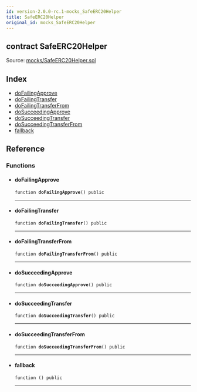 ```yaml
---
id: version-2.0.0-rc.1-mocks_SafeERC20Helper
title: SafeERC20Helper
original_id: mocks_SafeERC20Helper
---
```


<div class="contract-doc"><div class="contract"><h2 class="contract-header"><span class="contract-kind">contract</span> SafeERC20Helper</h2><div class="source">Source: <a href="https://github.com/OpenZeppelin/zeppelin-solidity/blob/v2.0.0-rc.1/contracts/mocks/SafeERC20Helper.sol" target="_blank">mocks/SafeERC20Helper.sol</a></div></div><div class="index"><h2>Index</h2><ul><li><a href="mocks_SafeERC20Helper.html#doFailingApprove">doFailingApprove</a></li><li><a href="mocks_SafeERC20Helper.html#doFailingTransfer">doFailingTransfer</a></li><li><a href="mocks_SafeERC20Helper.html#doFailingTransferFrom">doFailingTransferFrom</a></li><li><a href="mocks_SafeERC20Helper.html#doSucceedingApprove">doSucceedingApprove</a></li><li><a href="mocks_SafeERC20Helper.html#doSucceedingTransfer">doSucceedingTransfer</a></li><li><a href="mocks_SafeERC20Helper.html#doSucceedingTransferFrom">doSucceedingTransferFrom</a></li><li><a href="mocks_SafeERC20Helper.html#">fallback</a></li></ul></div><div class="reference"><h2>Reference</h2><div class="functions"><h3>Functions</h3><ul><li><div class="item function"><span id="doFailingApprove" class="anchor-marker"></span><h4 class="name">doFailingApprove</h4><div class="body"><code class="signature">function <strong>doFailingApprove</strong><span>() </span><span>public </span></code><hr/></div></div></li><li><div class="item function"><span id="doFailingTransfer" class="anchor-marker"></span><h4 class="name">doFailingTransfer</h4><div class="body"><code class="signature">function <strong>doFailingTransfer</strong><span>() </span><span>public </span></code><hr/></div></div></li><li><div class="item function"><span id="doFailingTransferFrom" class="anchor-marker"></span><h4 class="name">doFailingTransferFrom</h4><div class="body"><code class="signature">function <strong>doFailingTransferFrom</strong><span>() </span><span>public </span></code><hr/></div></div></li><li><div class="item function"><span id="doSucceedingApprove" class="anchor-marker"></span><h4 class="name">doSucceedingApprove</h4><div class="body"><code class="signature">function <strong>doSucceedingApprove</strong><span>() </span><span>public </span></code><hr/></div></div></li><li><div class="item function"><span id="doSucceedingTransfer" class="anchor-marker"></span><h4 class="name">doSucceedingTransfer</h4><div class="body"><code class="signature">function <strong>doSucceedingTransfer</strong><span>() </span><span>public </span></code><hr/></div></div></li><li><div class="item function"><span id="doSucceedingTransferFrom" class="anchor-marker"></span><h4 class="name">doSucceedingTransferFrom</h4><div class="body"><code class="signature">function <strong>doSucceedingTransferFrom</strong><span>() </span><span>public </span></code><hr/></div></div></li><li><div class="item function"><span id="fallback" class="anchor-marker"></span><h4 class="name">fallback</h4><div class="body"><code class="signature">function <strong></strong><span>() </span><span>public </span></code><hr/></div></div></li></ul></div></div></div>

